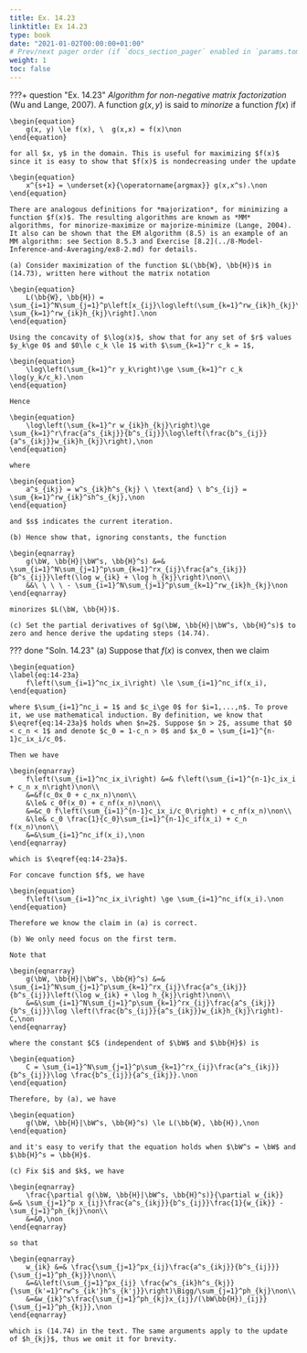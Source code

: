 ```yaml
---
title: Ex. 14.23
linktitle: Ex 14.23
type: book
date: "2021-01-02T00:00:00+01:00"
# Prev/next pager order (if `docs_section_pager` enabled in `params.toml`)
weight: 1
toc: false
---
```


???+ question "Ex. 14.23"
	*Algorithm for non-negative matrix factorization* (Wu and Lange, 2007). A function $g(x, y)$ is said to *minorize* a function $f(x)$ if 

	\begin{equation}
		g(x, y) \le f(x), \  g(x,x) = f(x)\non
	\end{equation}
	
    for all $x, y$ in the domain. This is useful for maximizing $f(x)$ since it is easy to show that $f(x)$ is nondecreasing under the update 
	
    \begin{equation}
		x^{s+1} = \underset{x}{\operatorname{argmax}} g(x,x^s).\non
	\end{equation}
	
    There are analogous definitions for *majorization*, for minimizing a function $f(x)$. The resulting algorithms are known as *MM* algorithms, for minorize-maximize or majorize-minimize (Lange, 2004). It also can be shown that the EM algorithm (8.5) is an example of an MM algorithm: see Section 8.5.3 and Exercise [8.2](../8-Model-Inference-and-Averaging/ex8-2.md) for details.

	(a) Consider maximization of the function $L(\bb{W}, \bb{H})$ in (14.73), written here without the matrix notation

    \begin{equation}
        L(\bb{W}, \bb{H}) = \sum_{i=1}^N\sum_{j=1}^p\left[x_{ij}\log\left(\sum_{k=1}^rw_{ik}h_{kj}\right)-\sum_{k=1}^rw_{ik}h_{kj}\right].\non
    \end{equation}
    
    Using the concavity of $\log(x)$, show that for any set of $r$ values $y_k\ge 0$ and $0\le c_k \le 1$ with $\sum_{k=1}^r c_k = 1$,
    
    \begin{equation}
        \log\left(\sum_{k=1}^r y_k\right)\ge \sum_{k=1}^r c_k \log(y_k/c_k).\non
    \end{equation}
    
    Hence 
    
    \begin{equation}
        \log\left(\sum_{k=1}^r w_{ik}h_{kj}\right)\ge \sum_{k=1}^r\frac{a^s_{ikj}}{b^s_{ij}}\log\left(\frac{b^s_{ij}}{a^s_{ikj}}w_{ik}h_{kj}\right),\non
    \end{equation}
    
    where 
    
    \begin{equation}
        a^s_{ikj} = w^s_{ik}h^s_{kj} \ \text{and} \ b^s_{ij} = \sum_{k=1}^rw_{ik}^sh^s_{kj},\non
    \end{equation}
    
    and $s$ indicates the current iteration.
		
    (b) Hence show that, ignoring constants, the function
	
    \begin{eqnarray}
        g(\bW, \bb{H}|\bW^s, \bb{H}^s) &=& \sum_{i=1}^N\sum_{j=1}^p\sum_{k=1}^rx_{ij}\frac{a^s_{ikj}}{b^s_{ij}}\left(\log w_{ik} + \log h_{kj}\right)\non\\
        &&\ \ \ \ - \sum_{i=1}^N\sum_{j=1}^p\sum_{k=1}^rw_{ik}h_{kj}\non
    \end{eqnarray}
    
    minorizes $L(\bW, \bb{H})$.
    
    (c) Set the partial derivatives of $g(\bW, \bb{H}|\bW^s, \bb{H}^s)$ to zero and hence derive the updating steps (14.74).

??? done "Soln. 14.23"
	(a) Suppose that $f(x)$ is convex, then we claim 
	
    \begin{equation}
	\label{eq:14-23a}
		f\left(\sum_{i=1}^nc_ix_i\right) \le \sum_{i=1}^nc_if(x_i),
	\end{equation}
	
    where $\sum_{i=1}^nc_i = 1$ and $c_i\ge 0$ for $i=1,...,n$. To prove it, we use mathematical induction. By definition, we know that $\eqref{eq:14-23a}$ holds when $n=2$. Suppose $n > 2$, assume that $0 < c_n < 1$ and denote $c_0 = 1-c_n > 0$ and $x_0 = \sum_{i=1}^{n-1}c_ix_i/c_0$.
	
	Then we have 
	
    \begin{eqnarray}
		f\left(\sum_{i=1}^nc_ix_i\right) &=& f\left(\sum_{i=1}^{n-1}c_ix_i + c_n x_n\right)\non\\
		&=&f(c_0x_0 + c_nx_n)\non\\
		&\le& c_0f(x_0) + c_nf(x_n)\non\\
		&=&c_0 f\left(\sum_{i=1}^{n-1}c_ix_i/c_0\right) + c_nf(x_n)\non\\
		&\le& c_0 \frac{1}{c_0}\sum_{i=1}^{n-1}c_if(x_i) + c_n f(x_n)\non\\
		&=&\sum_{i=1}^nc_if(x_i),\non
	\end{eqnarray}
	
    which is $\eqref{eq:14-23a}$.

	For concave function $f$, we have 
	
    \begin{equation}
		f\left(\sum_{i=1}^nc_ix_i\right) \ge \sum_{i=1}^nc_if(x_i).\non
	\end{equation}
	
    Therefore we know the claim in (a) is correct.

	(b) We only need focus on the first term. 
	
	Note that
	
    \begin{eqnarray}
		g(\bW, \bb{H}|\bW^s, \bb{H}^s) &=& \sum_{i=1}^N\sum_{j=1}^p\sum_{k=1}^rx_{ij}\frac{a^s_{ikj}}{b^s_{ij}}\left(\log w_{ik} + \log h_{kj}\right)\non\\
		&=&\sum_{i=1}^N\sum_{j=1}^p\sum_{k=1}^rx_{ij}\frac{a^s_{ikj}}{b^s_{ij}}\log \left(\frac{b^s_{ij}}{a^s_{ikj}}w_{ik}h_{kj}\right)- C,\non
	\end{eqnarray}
	
    where the constant $C$ (independent of $\bW$ and $\bb{H}$) is 
	
    \begin{equation}
		C = \sum_{i=1}^N\sum_{j=1}^p\sum_{k=1}^rx_{ij}\frac{a^s_{ikj}}{b^s_{ij}}\log \frac{b^s_{ij}}{a^s_{ikj}}.\non
	\end{equation}

	Therefore, by (a), we have 
	
    \begin{equation}
		g(\bW, \bb{H}|\bW^s, \bb{H}^s) \le L(\bb{W}, \bb{H}),\non
	\end{equation}
	
    and it's easy to verify that the equation holds when $\bW^s = \bW$ and $\bb{H}^s = \bb{H}$.
	
	(c) Fix $i$ and $k$, we have 
	
    \begin{eqnarray}
		\frac{\partial g(\bW, \bb{H}|\bW^s, \bb{H}^s)}{\partial w_{ik}} &=& \sum_{j=1}^p x_{ij}\frac{a^s_{ikj}}{b^s_{ij}}\frac{1}{w_{ik}} - \sum_{j=1}^ph_{kj}\non\\
		&=&0,\non 
	\end{eqnarray}
	
    so that 
	
    \begin{eqnarray}
		w_{ik} &=& \frac{\sum_{j=1}^px_{ij}\frac{a^s_{ikj}}{b^s_{ij}}}{\sum_{j=1}^ph_{kj}}\non\\
		&=&\left(\sum_{j=1}^px_{ij} \frac{w^s_{ik}h^s_{kj}}{\sum_{k'=1}^rw^s_{ik'}h^s_{k'j}}\right)\Bigg/\sum_{j=1}^ph_{kj}\non\\
		&=&w_{ik}^s\frac{\sum_{j=1}^ph_{kj}x_{ij}/(\bW\bb{H})_{ij}}{\sum_{j=1}^ph_{kj}},\non
	\end{eqnarray}
	
    which is (14.74) in the text. The same arguments apply to the update of $h_{kj}$, thus we omit it for brevity.